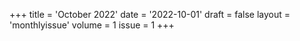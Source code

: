 +++
title = 'October 2022'
date = '2022-10-01'
draft = false
layout = 'monthlyissue'
volume = 1
issue = 1
+++